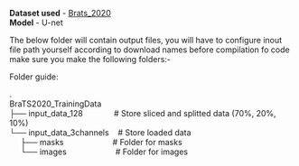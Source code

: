 **Dataset used** - [Brats_2020](https://www.kaggle.com/datasets/awsaf49/brats20-dataset-training-validation) <br/>
**Model** - U-net

The below folder will contain output files, you will have to configure inout file path yourself according to download names
before compilation fo code make sure you make the following folders:-<br/>

Folder guide:<br/>

.<br/>
BraTS2020_TrainingData<br/>
├── input_data_128 &nbsp; &nbsp; &nbsp; &nbsp; &nbsp; &nbsp; &nbsp;# Store sliced and splitted data (70%, 20%, 10%)<br/>
└── input_data_3channels &nbsp;&nbsp;&nbsp;# Store loaded data<br/>
&nbsp;&nbsp;&nbsp;&nbsp;&nbsp;├── masks &nbsp; &nbsp; &nbsp; &nbsp; &nbsp; &nbsp; &nbsp; &nbsp; &nbsp; &nbsp; &nbsp;# Folder for masks<br/>
&nbsp;&nbsp;&nbsp;&nbsp;&nbsp;└── images &nbsp; &nbsp; &nbsp; &nbsp; &nbsp; &nbsp; &nbsp; &nbsp; &nbsp; &nbsp; &nbsp;# Folder for images<br/>
